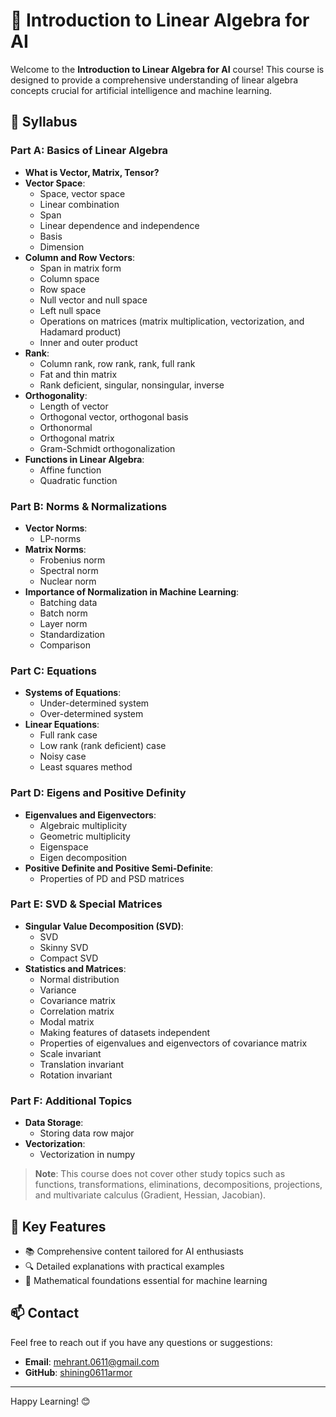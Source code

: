 # 📘 Introduction to Linear Algebra for AI

Welcome to the **Introduction to Linear Algebra for AI** course! This course is designed to provide a comprehensive understanding of linear algebra concepts crucial for artificial intelligence and machine learning.

## 📜 Syllabus

### Part A: Basics of Linear Algebra
- **What is Vector, Matrix, Tensor?**
- **Vector Space**:
  - Space, vector space
  - Linear combination
  - Span
  - Linear dependence and independence
  - Basis
  - Dimension
- **Column and Row Vectors**:
  - Span in matrix form
  - Column space
  - Row space
  - Null vector and null space
  - Left null space
  - Operations on matrices (matrix multiplication, vectorization, and Hadamard product)
  - Inner and outer product
- **Rank**:
  - Column rank, row rank, rank, full rank
  - Fat and thin matrix
  - Rank deficient, singular, nonsingular, inverse
- **Orthogonality**:
  - Length of vector
  - Orthogonal vector, orthogonal basis
  - Orthonormal
  - Orthogonal matrix
  - Gram-Schmidt orthogonalization
- **Functions in Linear Algebra**:
  - Affine function
  - Quadratic function

### Part B: Norms & Normalizations
- **Vector Norms**:
  - LP-norms
- **Matrix Norms**:
  - Frobenius norm
  - Spectral norm
  - Nuclear norm
- **Importance of Normalization in Machine Learning**:
  - Batching data
  - Batch norm
  - Layer norm
  - Standardization
  - Comparison

### Part C: Equations
- **Systems of Equations**:
  - Under-determined system
  - Over-determined system
- **Linear Equations**:
  - Full rank case
  - Low rank (rank deficient) case
  - Noisy case
  - Least squares method

### Part D: Eigens and Positive Definity
- **Eigenvalues and Eigenvectors**:
  - Algebraic multiplicity
  - Geometric multiplicity
  - Eigenspace
  - Eigen decomposition
- **Positive Definite and Positive Semi-Definite**:
  - Properties of PD and PSD matrices

### Part E: SVD & Special Matrices
- **Singular Value Decomposition (SVD)**:
  - SVD
  - Skinny SVD
  - Compact SVD
- **Statistics and Matrices**:
  - Normal distribution
  - Variance
  - Covariance matrix
  - Correlation matrix
  - Modal matrix
  - Making features of datasets independent
  - Properties of eigenvalues and eigenvectors of covariance matrix
  - Scale invariant
  - Translation invariant
  - Rotation invariant
 

### Part F: Additional Topics
- **Data Storage**:
  - Storing data row major
- **Vectorization**:
  - Vectorization in numpy

> **Note**: This course does not cover other study topics such as functions, transformations, eliminations, decompositions, projections, and multivariate calculus (Gradient, Hessian, Jacobian).

## 🌟 Key Features
- 📚 Comprehensive content tailored for AI enthusiasts
- 🔍 Detailed explanations with practical examples
- 🧮 Mathematical foundations essential for machine learning

## 📫 Contact
Feel free to reach out if you have any questions or suggestions:
- **Email**: mehrant.0611@gmail.com
- **GitHub**: [shining0611armor](https://github.com/shining0611armor)

---

Happy Learning! 😊
